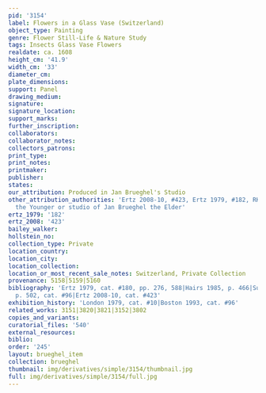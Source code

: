 ```yaml
---
pid: '3154'
label: Flowers in a Glass Vase (Switzerland)
object_type: Painting
genre: Flower Still-Life & Nature Study
tags: Insects Glass Vase Flowers
realdate: ca. 1608
height_cm: '41.9'
width_cm: '33'
diameter_cm: 
plate_dimensions: 
support: Panel
drawing_medium: 
signature: 
signature_location: 
support_marks: 
further_inscription: 
collaborators: 
collaborator_notes: 
collectors_patrons: 
print_type: 
print_notes: 
printmaker: 
publisher: 
states: 
our_attribution: Produced in Jan Brueghel's Studio
other_attribution_authorities: 'Ertz 2008-10, #423, Ertz 1979, #182, RKD as Jan Brueghel
  the Younger or studio of Jan Brueghel the Elder'
ertz_1979: '182'
ertz_2008: '423'
bailey_walker: 
hollstein_no: 
collection_type: Private
location_country: 
location_city: 
location_collection: 
location_or_most_recent_sale_notes: Switzerland, Private Collection
provenance: 5158|5159|5160
bibliography: 'Ertz 1979, cat. #180, pp. 276, 588|Hairs 1985, p. 466|Sutton 1993,
  p. 502, cat. #96|Ertz 2008-10, cat. #423'
exhibition_history: 'London 1979, cat. #10|Boston 1993, cat. #96'
related_works: 3151|3820|3821|3152|3802
copies_and_variants: 
curatorial_files: '540'
external_resources: 
biblio: 
order: '245'
layout: brueghel_item
collection: brueghel
thumbnail: img/derivatives/simple/3154/thumbnail.jpg
full: img/derivatives/simple/3154/full.jpg
---
```

